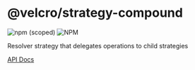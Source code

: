 # @velcro/strategy-compound

![npm (scoped)](https://img.shields.io/npm/v/@velcro/strategy-compound?style=flat-square)
![NPM](https://img.shields.io/npm/l/@velcro/strategy-compound?style=flat-square)

Resolver strategy that delegates operations to child strategies

[API Docs](https://github.com/ggoodman/velcro/tree/v0.34.0/docs/strategy-compound.md)
